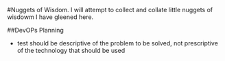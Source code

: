 #Nuggets of Wisdom.
I will attempt to collect and collate little nuggets of wisdowm I have gleened here.

##DevOPs Planning
- test should be descriptive of the problem to be solved, not prescriptive of the technology that should be used
